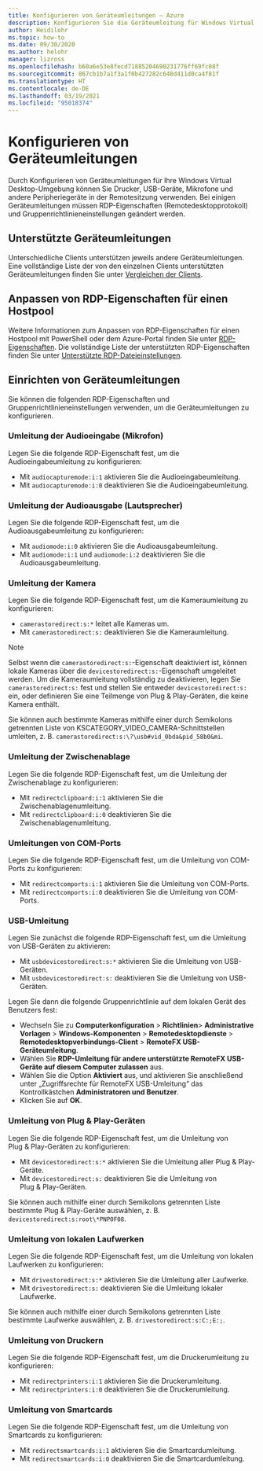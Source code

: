 ```yaml
---
title: Konfigurieren von Geräteumleitungen – Azure
description: Konfigurieren Sie die Geräteumleitung für Windows Virtual Desktop.
author: Heidilohr
ms.topic: how-to
ms.date: 09/30/2020
ms.author: helohr
manager: lizross
ms.openlocfilehash: b60a6e53e8fecd71885204690231776ff69fc08f
ms.sourcegitcommit: 867cb1b7a1f3a1f0b427282c648d411d0ca4f81f
ms.translationtype: HT
ms.contentlocale: de-DE
ms.lasthandoff: 03/19/2021
ms.locfileid: "95018374"
---
```

# <a name="configure-device-redirections"></a>Konfigurieren von Geräteumleitungen

Durch Konfigurieren von Geräteumleitungen für Ihre Windows Virtual Desktop-Umgebung können Sie Drucker, USB-Geräte, Mikrofone und andere Peripheriegeräte in der Remotesitzung verwenden. Bei einigen Geräteumleitungen müssen RDP-Eigenschaften (Remotedesktopprotokoll) und Gruppenrichtlinieneinstellungen geändert werden.

## <a name="supported-device-redirections"></a>Unterstützte Geräteumleitungen

Unterschiedliche Clients unterstützen jeweils andere Geräteumleitungen. Eine vollständige Liste der von den einzelnen Clients unterstützten Geräteumleitungen finden Sie unter [Vergleichen der Clients](/windows-server/remote/remote-desktop-services/clients/remote-desktop-app-compare).

## <a name="customizing-rdp-properties-for-a-host-pool"></a>Anpassen von RDP-Eigenschaften für einen Hostpool

Weitere Informationen zum Anpassen von RDP-Eigenschaften für einen Hostpool mit PowerShell oder dem Azure-Portal finden Sie unter [RDP-Eigenschaften](customize-rdp-properties.md). Die vollständige Liste der unterstützten RDP-Eigenschaften finden Sie unter [Unterstützte RDP-Dateieinstellungen](/windows-server/remote/remote-desktop-services/clients/rdp-files?context=%2fazure%2fvirtual-desktop%2fcontext%2fcontext).

## <a name="setup-device-redirections"></a>Einrichten von Geräteumleitungen

Sie können die folgenden RDP-Eigenschaften und Gruppenrichtlinieneinstellungen verwenden, um die Geräteumleitungen zu konfigurieren.

### <a name="audio-input-microphone-redirection"></a>Umleitung der Audioeingabe (Mikrofon)

Legen Sie die folgende RDP-Eigenschaft fest, um die Audioeingabeumleitung zu konfigurieren:

- Mit `audiocapturemode:i:1` aktivieren Sie die Audioeingabeumleitung.
- Mit `audiocapturemode:i:0` deaktivieren Sie die Audioeingabeumleitung.

### <a name="audio-output-speaker-redirection"></a>Umleitung der Audioausgabe (Lautsprecher)

Legen Sie die folgende RDP-Eigenschaft fest, um die Audioausgabeumleitung zu konfigurieren:

- Mit `audiomode:i:0` aktivieren Sie die Audioausgabeumleitung.
- Mit `audiomode:i:1` und `audiomode:i:2` deaktivieren Sie die Audioausgabeumleitung.

### <a name="camera-redirection"></a>Umleitung der Kamera

Legen Sie die folgende RDP-Eigenschaft fest, um die Kameraumleitung zu konfigurieren:

- `camerastoredirect:s:*` leitet alle Kameras um.
- Mit `camerastoredirect:s:` deaktivieren Sie die Kameraumleitung.

>[!NOTE]
>Selbst wenn die `camerastoredirect:s:`-Eigenschaft deaktiviert ist, können lokale Kameras über die `devicestoredirect:s:`-Eigenschaft umgeleitet werden. Um die Kameraumleitung vollständig zu deaktivieren, legen Sie `camerastoredirect:s:` fest und stellen Sie entweder `devicestoredirect:s:` ein, oder definieren Sie eine Teilmenge von Plug & Play-Geräten, die keine Kamera enthält.

Sie können auch bestimmte Kameras mithilfe einer durch Semikolons getrennten Liste von KSCATEGORY_VIDEO_CAMERA-Schnittstellen umleiten, z. B. `camerastoredirect:s:\?\usb#vid_0bda&pid_58b0&mi`. 

### <a name="clipboard-redirection"></a>Umleitung der Zwischenablage

Legen Sie die folgende RDP-Eigenschaft fest, um die Umleitung der Zwischenablage zu konfigurieren:

- Mit `redirectclipboard:i:1` aktivieren Sie die Zwischenablagenumleitung.
- Mit `redirectclipboard:i:0` deaktivieren Sie die Zwischenablagenumleitung.

### <a name="com-port-redirections"></a>Umleitungen von COM-Ports

Legen Sie die folgende RDP-Eigenschaft fest, um die Umleitung von COM-Ports zu konfigurieren:

- Mit `redirectcomports:i:1` aktivieren Sie die Umleitung von COM-Ports.
- Mit `redirectcomports:i:0` deaktivieren Sie die Umleitung von COM-Ports.

### <a name="usb-redirection"></a>USB-Umleitung

Legen Sie zunächst die folgende RDP-Eigenschaft fest, um die Umleitung von USB-Geräten zu aktivieren:

- Mit `usbdevicestoredirect:s:*` aktivieren Sie die Umleitung von USB-Geräten.
- Mit `usbdevicestoredirect:s:` deaktivieren Sie die Umleitung von USB-Geräten.

Legen Sie dann die folgende Gruppenrichtlinie auf dem lokalen Gerät des Benutzers fest:

- Wechseln Sie zu **Computerkonfiguration** > **Richtlinien**> **Administrative Vorlagen** > **Windows-Komponenten** > **Remotedesktopdienste** > **Remotedesktopverbindungs-Client** > **RemoteFX USB-Geräteumleitung**.
- Wählen Sie **RDP-Umleitung für andere unterstützte RemoteFX USB-Geräte auf diesem Computer zulassen** aus.
- Wählen Sie die Option **Aktiviert** aus, und aktivieren Sie anschließend unter „Zugriffsrechte für RemoteFX USB-Umleitung“ das Kontrollkästchen **Administratoren und Benutzer**.
- Klicken Sie auf **OK**.

### <a name="plug-and-play-device-redirection"></a>Umleitung von Plug & Play-Geräten

Legen Sie die folgende RDP-Eigenschaft fest, um die Umleitung von Plug & Play-Geräten zu konfigurieren:

- Mit `devicestoredirect:s:*` aktivieren Sie die Umleitung aller Plug & Play-Geräte.
- Mit `devicestoredirect:s:` deaktivieren Sie die Umleitung von Plug & Play-Geräten.

Sie können auch mithilfe einer durch Semikolons getrennten Liste bestimmte Plug & Play-Geräte auswählen, z. B. `devicestoredirect:s:root\*PNP0F08`.

### <a name="local-drive-redirection"></a>Umleitung von lokalen Laufwerken

Legen Sie die folgende RDP-Eigenschaft fest, um die Umleitung von lokalen Laufwerken zu konfigurieren:

- Mit `drivestoredirect:s:*` aktivieren Sie die Umleitung aller Laufwerke.
- Mit `drivestoredirect:s:` deaktivieren Sie die Umleitung lokaler Laufwerke.

Sie können auch mithilfe einer durch Semikolons getrennten Liste bestimmte Laufwerke auswählen, z. B. `drivestoredirect:s:C:;E:;`.

### <a name="printer-redirection"></a>Umleitung von Druckern

Legen Sie die folgende RDP-Eigenschaft fest, um die Druckerumleitung zu konfigurieren:

- Mit `redirectprinters:i:1` aktivieren Sie die Druckerumleitung.
- Mit `redirectprinters:i:0` deaktivieren Sie die Druckerumleitung.

### <a name="smart-card-redirection"></a>Umleitung von Smartcards

Legen Sie die folgende RDP-Eigenschaft fest, um die Umleitung von Smartcards zu konfigurieren:

- Mit `redirectsmartcards:i:1` aktivieren Sie die Smartcardumleitung.
- Mit `redirectsmartcards:i:0` deaktivieren Sie die Smartcardumleitung.